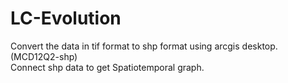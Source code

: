 # LC-Evolution
Convert the data in tif format to shp format using arcgis desktop.  (MCD12Q2-shp)   
Connect shp data to get Spatiotemporal graph.  
